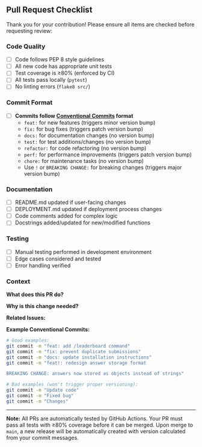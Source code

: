 ## Pull Request Checklist

Thank you for your contribution! Please ensure all items are checked before requesting review:

### Code Quality

- [ ] Code follows PEP 8 style guidelines
- [ ] All new code has appropriate unit tests
- [ ] Test coverage is ≥80% (enforced by CI)
- [ ] All tests pass locally (`pytest`)
- [ ] No linting errors (`flake8 src/`)

### Commit Format

- [ ] **Commits follow [Conventional Commits](https://www.conventionalcommits.org/) format**
  - `feat:` for new features (triggers minor version bump)
  - `fix:` for bug fixes (triggers patch version bump)
  - `docs:` for documentation changes (no version bump)
  - `test:` for test additions/changes (no version bump)
  - `refactor:` for code refactoring (no version bump)
  - `perf:` for performance improvements (triggers patch version bump)
  - `chore:` for maintenance tasks (no version bump)
  - Use `!` or `BREAKING CHANGE:` for breaking changes (triggers major version bump)

### Documentation

- [ ] README.md updated if user-facing changes
- [ ] DEPLOYMENT.md updated if deployment process changes
- [ ] Code comments added for complex logic
- [ ] Docstrings added/updated for new/modified functions

### Testing

- [ ] Manual testing performed in development environment
- [ ] Edge cases considered and tested
- [ ] Error handling verified

### Context

**What does this PR do?**
<!-- Brief description of the changes -->

**Why is this change needed?**
<!-- Link to issue or describe the problem being solved -->

**Related Issues:**
<!-- Closes #123, Fixes #456 -->

**Example Conventional Commits:**
```bash
# Good examples:
git commit -m "feat: add /leaderboard command"
git commit -m "fix: prevent duplicate submissions"
git commit -m "docs: update installation instructions"
git commit -m "feat!: redesign answer storage format

BREAKING CHANGE: answers now stored as objects instead of strings"

# Bad examples (won't trigger proper versioning):
git commit -m "Update code"
git commit -m "Fixed bug"
git commit -m "Changes"
```

---

**Note:** All PRs are automatically tested by GitHub Actions. Your PR must pass all tests with ≥80% coverage before it can be merged. Upon merge to `main`, a new release will be automatically created with version calculated from your commit messages.

